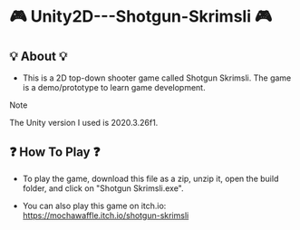 # 🎮 Unity2D---Shotgun-Skrimsli 🎮

## 💡 About 💡
- This is a 2D top-down shooter game called Shotgun Skrimsli. The game is a demo/prototype to learn game development.

> [!NOTE]
> The Unity version I used is 2020.3.26f1.

## ❓ How To Play ❓
- To play the game, download this file as a zip, unzip it, open the build folder, and click on "Shotgun Skrimsli.exe".

- You can also play this game on itch.io: https://mochawaffle.itch.io/shotgun-skrimsli
